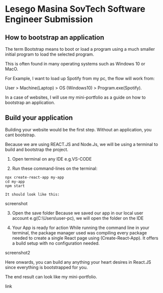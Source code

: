 # Lesego Masina SovTech Software Engineer Submission

## How to bootstrap an application 

The term Bootstrap means to boot or load a program using a much smaller initial program to load the selected program. 

This is often found in many operating systems such as Windows 10 or MacO. 

For Example, I want to load up Spotify from my pc, the flow will work from:

User > Machine(Laptop) > OS (Windows10) > Program.exe(Spotify).


In a case of websites, I will use my mini-portfolio as a guide on how to bootstrap an application.

## Build your application

Building your website would be the first step. Without an application, you cant bootstrap.

Because we are using REACT.JS and Node.Js, we will be using a terminal to build and bootstrap the project.

1. Open terminal on any IDE e.g.VS-CODE

2. Run these command-lines on the terminal:

```
npx create-react-app my-app
cd my-app
npm start
```
    It should look like this:
 
screenshot

3. Open the save folder
Because we saved our app in our local user account e.g(C:\Users\user-pc), we will open the folder on the IDE

4. Your App is ready for action
While running the command line in your terminal, the package manager used was compiling every package needed to create a
single React page using (Create-React-App). It offers a build setup with no configuration needed.

screenshot2

Here onwards, you can build any anything your heart desires in React.JS since everything is bootstrapped for you.

The end result can look like my mini-portfolio.

link
